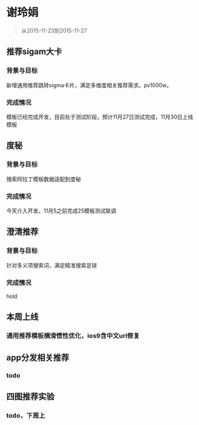 # 谢玲娟

> 从2015-11-23到2015-11-27

## 推荐sigam大卡

### 背景与目标

新增通用推荐跳转sigma卡片，满足多维度相关推荐需求。pv1000w。

### 完成情况

模板已经完成开发，目前处于测试阶段，预计11月27日测试完成，11月30日上线模板

## 度秘

### 背景与目标

搜索阿拉丁模板数据适配到度秘

### 完成情况

今天介入开发，11月5之前完成25模板测试联调

## 澄清推荐

### 背景与目标

针对多义项搜索词，满足精准搜索足球

### 完成情况

hold


## 本周上线

### 通用推荐模板横滑惯性优化，ios9含中文url修复  

## app分发相关推荐

### todo

## 四图推荐实验

### todo，下周上